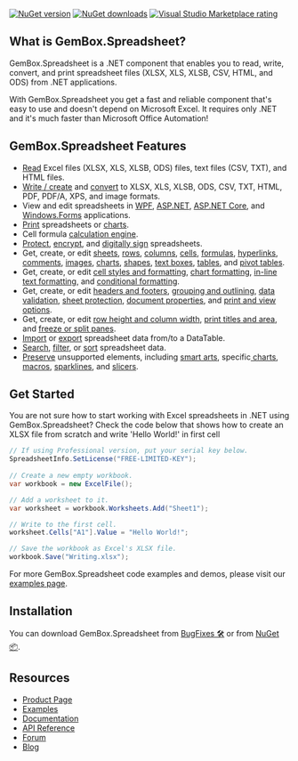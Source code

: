[![NuGet version](https://img.shields.io/nuget/v/GemBox.Spreadsheet?style=for-the-badge)](https://www.nuget.org/packages/GemBox.Spreadsheet/) [![NuGet downloads](https://img.shields.io/nuget/dt/GemBox.Spreadsheet?style=for-the-badge)](https://www.nuget.org/packages/GemBox.Spreadsheet/) [![Visual Studio Marketplace rating](https://img.shields.io/visual-studio-marketplace/stars/GemBoxSoftware.GemBoxSpreadsheet?style=for-the-badge)](https://marketplace.visualstudio.com/items?itemName=GemBoxSoftware.GemBoxSpreadsheet)

## What is GemBox.Spreadsheet?

GemBox.Spreadsheet is a .NET component that enables you to read, write, convert, and print spreadsheet files (XLSX, XLS, XLSB, CSV, HTML, and ODS) from .NET applications.

With GemBox.Spreadsheet you get a fast and reliable component that's easy to use and doesn't depend on Microsoft Excel. It requires only .NET and it's much faster than Microsoft Office Automation!

## GemBox.Spreadsheet Features

- [Read](https://www.gemboxsoftware.com/spreadsheet/examples/c-sharp-open-read-excel-file/401) Excel files (XLSX, XLS, XLSB, ODS) files, text files (CSV, TXT), and HTML files.
- [Write / create](https://www.gemboxsoftware.com/spreadsheet/examples/c-sharp-create-write-excel-file/402) and [convert](https://www.gemboxsoftware.com/spreadsheet/examples/c-sharp-convert-excel-to-pdf/404) to XLSX, XLS, XLSB, ODS, CSV, TXT, HTML, PDF, PDF/A, XPS, and image formats.
- View and edit spreadsheets in [WPF](https://www.gemboxsoftware.com/spreadsheet/examples/excel-xpsdocument-wpf/5201), [ASP.NET](https://www.gemboxsoftware.com/spreadsheet/examples/asp-net-excel-export-gridview/5101), [ASP.NET Core](https://www.gemboxsoftware.com/spreadsheet/examples/asp-net-core-create-excel-xlsx-pdf/5601), and [Windows.Forms](https://www.gemboxsoftware.com/spreadsheet/examples/c-sharp-vb-net-import-export-excel-datagridview/5301) applications.
- [Print](https://www.gemboxsoftware.com/spreadsheet/examples/c-sharp-vb-net-print-excel/451) spreadsheets or [charts](https://www.gemboxsoftware.com/spreadsheet/docs/GemBox.Spreadsheet.FormattedExcelDrawing.html#GemBox_Spreadsheet_FormattedExcelDrawing_Print_).
- Cell formula [calculation engine](https://www.gemboxsoftware.com/spreadsheet/examples/excel-formula-calculation/901).
- [Protect](https://www.gemboxsoftware.com/spreadsheet/examples/excel-sheet-protection/704), [encrypt](https://www.gemboxsoftware.com/spreadsheet/examples/c-sharp-vb-net-excel-encryption/701), and [digitally sign](https://www.gemboxsoftware.com/spreadsheet/examples/pdf-digital-signature/703) spreadsheets.
- Get, create, or edit [sheets](https://www.gemboxsoftware.com/spreadsheet/examples/excel-sheet-copy-delete/111), [rows](https://www.gemboxsoftware.com/spreadsheet/examples/c-sharp-vb-net-excel-row-column-autofit/108), [columns](https://www.gemboxsoftware.com/spreadsheet/examples/c-sharp-vb-net-excel-row-column-autofit/108), [cells](https://www.gemboxsoftware.com/spreadsheet/examples/c-sharp-excel-range/204), [formulas](https://www.gemboxsoftware.com/spreadsheet/examples/excel-cell-formulas/206), [hyperlinks](https://www.gemboxsoftware.com/spreadsheet/examples/excel-cell-hyperlinks/207), [comments](https://www.gemboxsoftware.com/spreadsheet/examples/excel-cell-comments/208), [images](https://www.gemboxsoftware.com/spreadsheet/examples/excel-images/209), [charts](https://www.gemboxsoftware.com/spreadsheet/examples/c-sharp-vb-net-create-excel-chart/301), [shapes](https://www.gemboxsoftware.com/spreadsheet/examples/excel-shapes/211), [text boxes](https://www.gemboxsoftware.com/spreadsheet/examples/excel-textboxes/212), [tables](https://www.gemboxsoftware.com/spreadsheet/examples/c-sharp-vb-net-create-excel-tables/119), and [pivot tables](https://www.gemboxsoftware.com/spreadsheet/examples/c-sharp-vb-net-create-excel-pivot-tables/114).
- Get, create, or edit [cell styles and formatting](https://www.gemboxsoftware.com/spreadsheet/examples/c-sharp-vb-net-excel-style-formatting/202), [chart formatting](https://www.gemboxsoftware.com/spreadsheet/examples/c-sharp-vb-net-excel-chart-formatting/306), [in-line text formatting](https://www.gemboxsoftware.com/spreadsheet/examples/excel-cell-inline-formatting/203), and [conditional formatting](https://www.gemboxsoftware.com/spreadsheet/examples/c-sharp-vb-net-excel-conditional-formatting/105).
- Get, create, or edit [headers and footers](https://www.gemboxsoftware.com/spreadsheet/examples/excel-headers-footers/210), [grouping and outlining](https://www.gemboxsoftware.com/spreadsheet/examples/excel-grouping/101), [data validation](https://www.gemboxsoftware.com/spreadsheet/examples/excel-data-validation/106), [sheet protection](https://www.gemboxsoftware.com/spreadsheet/examples/excel-sheet-protection/704), [document properties](https://www.gemboxsoftware.com/spreadsheet/examples/excel-properties/107), and [print and view options](https://www.gemboxsoftware.com/spreadsheet/examples/excel-print-view-options/103).
- Get, create, or edit [row height and column width](https://www.gemboxsoftware.com/spreadsheet/examples/c-sharp-vb-net-excel-row-column-autofit/108), [print titles and area](https://www.gemboxsoftware.com/spreadsheet/examples/excel-print-title-area/104), and [freeze or split panes](https://www.gemboxsoftware.com/spreadsheet/examples/excel-freeze-split-panes/102).
- [Import](https://www.gemboxsoftware.com/spreadsheet/examples/c-sharp-export-datatable-dataset-to-excel/501) or [export](https://www.gemboxsoftware.com/spreadsheet/examples/c-sharp-export-excel-to-datatable/502) spreadsheet data from/to a DataTable.
- [Search](https://www.gemboxsoftware.com/spreadsheet/examples/excel-search/109), [filter](https://www.gemboxsoftware.com/spreadsheet/examples/c-sharp-vb-net-excel-autofilter/112), or [sort](https://www.gemboxsoftware.com/spreadsheet/examples/excel-sort/113) spreadsheet data.
- [Preserve](https://www.gemboxsoftware.com/spreadsheet/docs/preservation.html) unsupported elements, including [smart arts](https://www.gemboxsoftware.com/spreadsheet/examples/excel-smartarts/801), specific[ charts](https://www.gemboxsoftware.com/spreadsheet/examples/excel-chart-preservation/303), [macros](https://www.gemboxsoftware.com/spreadsheet/examples/excel-macros/802), [sparklines](https://www.gemboxsoftware.com/spreadsheet/examples/excel-sparklines-slicers/803), and [slicers](https://www.gemboxsoftware.com/spreadsheet/examples/excel-sparklines-slicers/803).

## Get Started

You are not sure how to start working with Excel spreadsheets in .NET using GemBox.Spreadsheet? Check the code below that shows how to create an XLSX file from scratch and write 'Hello World!' in first cell

```csharp
// If using Professional version, put your serial key below.
SpreadsheetInfo.SetLicense("FREE-LIMITED-KEY");
        
// Create a new empty workbook.
var workbook = new ExcelFile();

// Add a worksheet to it.
var worksheet = workbook.Worksheets.Add("Sheet1");

// Write to the first cell.
worksheet.Cells["A1"].Value = "Hello World!";

// Save the workbook as Excel's XLSX file.
workbook.Save("Writing.xlsx");
```

For more GemBox.Spreadsheet code examples and demos, please visit our [examples page](https://www.gemboxsoftware.com/spreadsheet/examples/c-sharp-vb-net-excel-library/601).

## Installation

You can download GemBox.Spreadsheet from [BugFixes 🛠️](https://www.gemboxsoftware.com/spreadsheet/downloads/bugfixes.html) or from [NuGet 📦](https://www.nuget.org/packages/GemBox.Spreadsheet/).

## Resources

- [Product Page](https://www.gemboxsoftware.com/spreadsheet)
- [Examples](https://www.gemboxsoftware.com/spreadsheet/examples)
- [Documentation](https://www.gemboxsoftware.com/spreadsheet/docs/introduction.html)
- [API Reference](https://www.gemboxsoftware.com/spreadsheet/docs/GemBox.Spreadsheet.html)
- [Forum](https://forum.gemboxsoftware.com/c/gembox-spreadsheet/5)
- [Blog](https://www.gemboxsoftware.com/gembox-spreadsheet)
